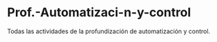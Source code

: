 # Prof.-Automatizaci-n-y-control
Todas las actividades de la profundización de automatización y control.
